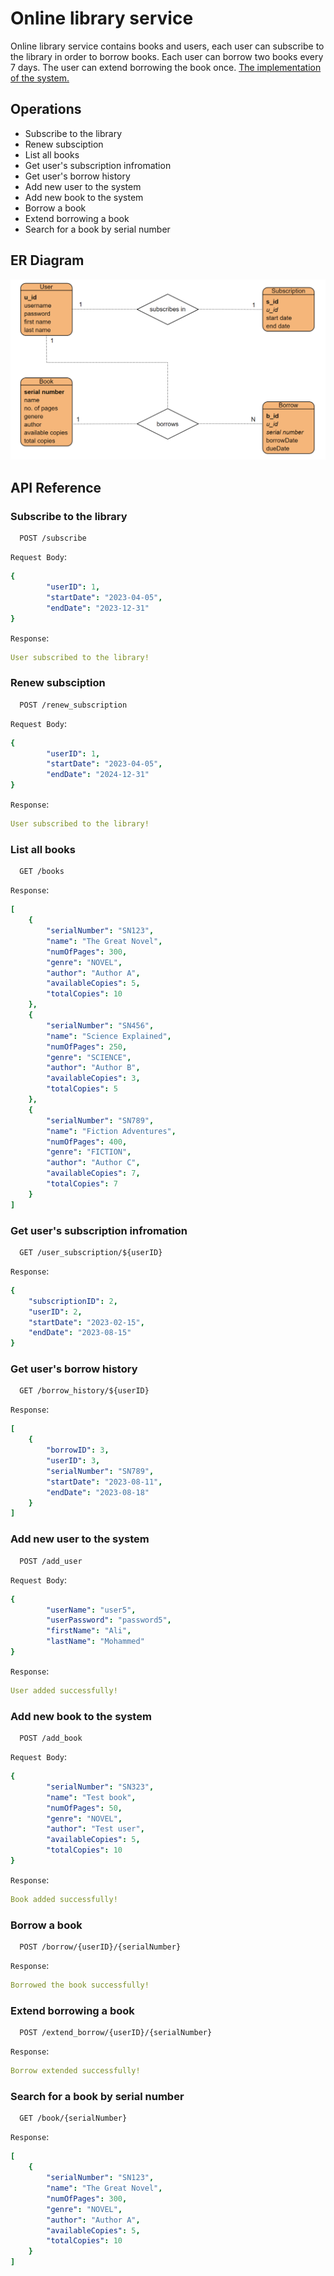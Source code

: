 
# Online library service

Online library service contains books and users, each user can subscribe to the library in order to borrow books. Each user can borrow two books every 7 days. The user can extend borrowing the book once. [The implementation of the system.](https://github.com/amohd63/Exalt-Training/tree/master/Library-system/Library/src/main/java/com/example/demo)


## Operations

- Subscribe to the library
- Renew subsciption
- List all books
- Get user's subscription infromation
- Get user's borrow history
- Add new user to the system
- Add new book to the system
- Borrow a book
- Extend borrowing a book
- Search for a book by serial number


## ER Diagram

![LibraryERD](https://raw.githubusercontent.com/amohd63/Exalt-Training/master/Library-system/ERD.png)


## API Reference

### Subscribe to the library

```http
  POST /subscribe
```

`Request Body`:
```yaml
{
        "userID": 1,
        "startDate": "2023-04-05",
        "endDate": "2023-12-31"
}
```

`Response`:
```yaml
User subscribed to the library!

```

### Renew subsciption

```http
  POST /renew_subscription
```

`Request Body`:
```yaml
{
        "userID": 1,
        "startDate": "2023-04-05",
        "endDate": "2024-12-31"
}
```

`Response`:
```yaml
User subscribed to the library!

```

### List all books

```http
  GET /books
```

`Response`:
```yaml
[
    {
        "serialNumber": "SN123",
        "name": "The Great Novel",
        "numOfPages": 300,
        "genre": "NOVEL",
        "author": "Author A",
        "availableCopies": 5,
        "totalCopies": 10
    },
    {
        "serialNumber": "SN456",
        "name": "Science Explained",
        "numOfPages": 250,
        "genre": "SCIENCE",
        "author": "Author B",
        "availableCopies": 3,
        "totalCopies": 5
    },
    {
        "serialNumber": "SN789",
        "name": "Fiction Adventures",
        "numOfPages": 400,
        "genre": "FICTION",
        "author": "Author C",
        "availableCopies": 7,
        "totalCopies": 7
    }
]

```

### Get user's subscription infromation

```http
  GET /user_subscription/${userID}
```

`Response`:
```yaml
{
    "subscriptionID": 2,
    "userID": 2,
    "startDate": "2023-02-15",
    "endDate": "2023-08-15"
}

```

### Get user's borrow history

```http
  GET /borrow_history/${userID}
```

`Response`:
```yaml
[
    {
        "borrowID": 3,
        "userID": 3,
        "serialNumber": "SN789",
        "startDate": "2023-08-11",
        "endDate": "2023-08-18"
    }
]

```

### Add new user to the system

```http
  POST /add_user
```

`Request Body`:
```yaml
{
        "userName": "user5",
        "userPassword": "password5",
        "firstName": "Ali",
        "lastName": "Mohammed"
}
```

`Response`:
```yaml
User added successfully!

```

### Add new book to the system

```http
  POST /add_book
```

`Request Body`:
```yaml
{
        "serialNumber": "SN323",
        "name": "Test book",
        "numOfPages": 50,
        "genre": "NOVEL",
        "author": "Test user",
        "availableCopies": 5,
        "totalCopies": 10
}
```

`Response`:
```yaml
Book added successfully!

```

### Borrow a book

```http
  POST /borrow/{userID}/{serialNumber}
```

`Response`:
```yaml
Borrowed the book successfully!

```

### Extend borrowing a book

```http
  POST /extend_borrow/{userID}/{serialNumber}
```

`Response`:
```yaml
Borrow extended successfully!

```

### Search for a book by serial number

```http
  GET /book/{serialNumber}
```

`Response`:
```yaml
[
    {
        "serialNumber": "SN123",
        "name": "The Great Novel",
        "numOfPages": 300,
        "genre": "NOVEL",
        "author": "Author A",
        "availableCopies": 5,
        "totalCopies": 10
    }
]

```
